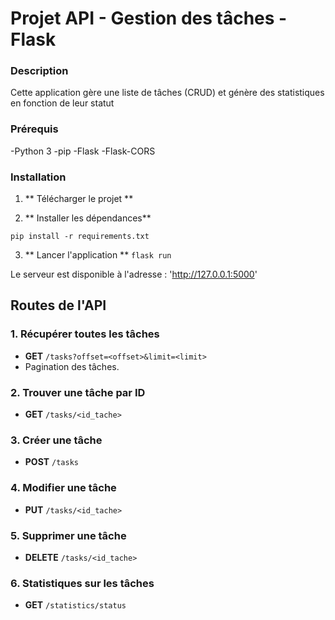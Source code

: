 # Projet API - Gestion des tâches - Flask

### Description

Cette application gère une liste de tâches (CRUD) et génère des statistiques en fonction de leur statut 

### Prérequis

-Python 3
-pip
-Flask
-Flask-CORS

### Installation 

1. ** Télécharger le projet **

2. ** Installer les dépendances**

```pip install -r requirements.txt```

3. ** Lancer l'application **
```flask run```

Le serveur est disponible à l'adresse : 'http://127.0.0.1:5000'


## Routes de l'API

### 1. Récupérer toutes les tâches
- **GET** `/tasks?offset=<offset>&limit=<limit>`
- Pagination des tâches.

### 2. Trouver une tâche par ID
- **GET** `/tasks/<id_tache>`

### 3. Créer une tâche
- **POST** `/tasks`

### 4. Modifier une tâche
- **PUT** `/tasks/<id_tache>`

### 5. Supprimer une tâche
- **DELETE** `/tasks/<id_tache>`

### 6. Statistiques sur les tâches
- **GET** `/statistics/status`
